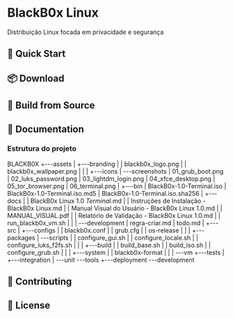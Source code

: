 # BlackB0x Linux

Distribuição Linux focada em privacidade e segurança

## 🚀 Quick Start
## 📦 Download
## 🔧 Build from Source
## 📖 Documentation
### Estrutura do projeto
BLACKB0X
+---assets
|   +---branding
|   |       blackb0x_logo.png
|   |       blackb0x_wallpaper.png
|   |
|   +---icons
|   \---screenshots
|           01_grub_boot.png
|           02_luks_password.png
|           03_lightdm_login.png
|           04_xfce_desktop.png
|           05_tor_browser.png
|           06_terminal.png
|
+---bin
|       BlackB0x-1.0-Terminal.iso
|       BlackB0x-1.0-Terminal.iso.md5
|       BlackB0x-1.0-Terminal.iso.sha256
|
+---docs
|   |   BlackB0x Linux 1.0 _Terminal_.md
|   |   Instruções de Instalação - BlackB0x Linux.md
|   |   Manual Visual do Usuário - BlackB0x Linux 1.0.md
|   |   MANUAL_VISUAL.pdf
|   |   Relatório de Validação - BlackB0x Linux 1.0.md
|   |   run_blackb0x_vm.sh
|   |
|   \---development
|           regra-criar.md
|           todo.md
|
+---src
|   +---configs
|   |       blackb0x.conf
|   |       grub.cfg
|   |       os-release
|   |
|   +---packages
|   \---scripts
|       |   configure_gui.sh
|       |   configure_locale.sh
|       |   configure_luks_f2fs.sh
|       |
|       +---build
|       |       build_base.sh
|       |       build_iso.sh
|       |       configure_grub.sh
|       |
|       +---system
|       |       blackb0x-format
|       |
|       \---vm
+---tests
|   +---integration
|   \---unit
\---tools
    +---deployment
    \---development

## 🤝 Contributing
## 📄 License
